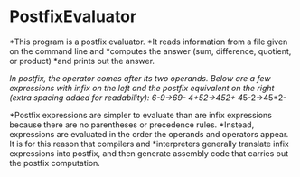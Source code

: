# PostfixEvaluator
*This program is a postfix evaluator.
*It reads information from a file given on the command line and
*computes the answer (sum, difference, quotient, or product)
*and prints out the answer.

*In postfix, the operator comes after its two operands. 
*Below are a few expressions with infix on the left and the postfix equivalent on the right (extra spacing added for readability):
*6-9→69- 4+5*2→452*+ 4*5-2→45*2-

*Postfix expressions are simpler to evaluate than are infix expressions because there are no parentheses or precedence rules. 
*Instead, expressions are evaluated in the order the operands and operators appear. It is for this reason that compilers and 
*interpreters generally translate infix expressions into postfix, and then generate assembly code that carries out the postfix computation.
